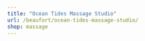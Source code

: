 ```yaml
---
title: "Ocean Tides Massage Studio"
url: /beaufort/ocean-tides-massage-studio/
shop: massage
---
```

